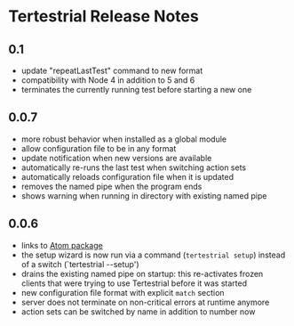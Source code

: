 # Tertestrial Release Notes

## 0.1

- update "repeatLastTest" command to new format
- compatibility with Node 4 in addition to 5 and 6
- terminates the currently running test before starting a new one


## 0.0.7

- more robust behavior when installed as a global module
- allow configuration file to be in any format
- update notification when new versions are available
- automatically re-runs the last test when switching action sets
- automatically reloads configuration file when it is updated
- removes the named pipe when the program ends
- shows warning when running in directory with existing named pipe


## 0.0.6

- links to [Atom package](https://github.com/charlierudolph/tertestrial-atom)
- the setup wizard is now run via a command (`tertestrial setup`) instead of a switch (`tertestrial --setup')
- drains the existing named pipe on startup: this re-activates frozen clients that were trying to use Tertestrial before it was started
- new configuration file format with explicit `match` section
- server does not terminate on non-critical errors at runtime anymore
- action sets can be switched by name in addition to number now
